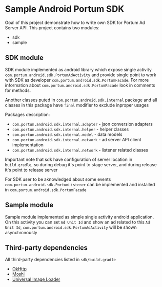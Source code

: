 # Sample Android Portum SDK

Goal of this project demonstrate how to write own SDK for Portum Ad Server API. This project contains two modules:
 - sdk
 - sample

## SDK module

SDK module implemented as android library which expose single activity `com.portum.android.sdk.PortumAdActivity` and provide single point to work with SDK as developer `com.portum.android.sdk.PortumFacade`. For more information about `com.portum.android.sdk.PortumFacade` look in comments for methods.

Another classes puted in `com.portum.android.sdk.internal` package and all classes in this package have `final` modifier to exclude inproper usages

Packages description:
 - `com.portum.android.sdk.internal.adapter` - json conversion adapters
 - `com.portum.android.sdk.internal.helper` - helper classes
 - `com.portum.android.sdk.internal.model` - data models
 - `com.portum.android.sdk.internal.network` - ad server API client implementation
 - `com.portum.android.sdk.internal.network` - listener related classes

Important note that sdk have configuration of server location in `build.gradle`, so during debug it's point to stage server, and during release it's point to release server

For SDK user to be aknowledged about some events `com.portum.android.sdk.PortumListener` can be implemented and installed in `com.portum.android.sdk.PortumFacade`

## Sample module

Sample module implemented as simple single activity android application. On this activity you can set `Ad Unit Id` and show an ad related to this `Ad Unit Id`, `com.portum.android.sdk.PortumAdActivity` will be shown asynchronously

## Third-party dependencies

All third-party dependencies listed in `sdk/build.gradle`

 - [OkHttp](https://github.com/square/okhttp)
 - [Moshi](https://github.com/square/moshi)
 - [Universal Image Loader](https://github.com/nostra13/Android-Universal-Image-Loader)
